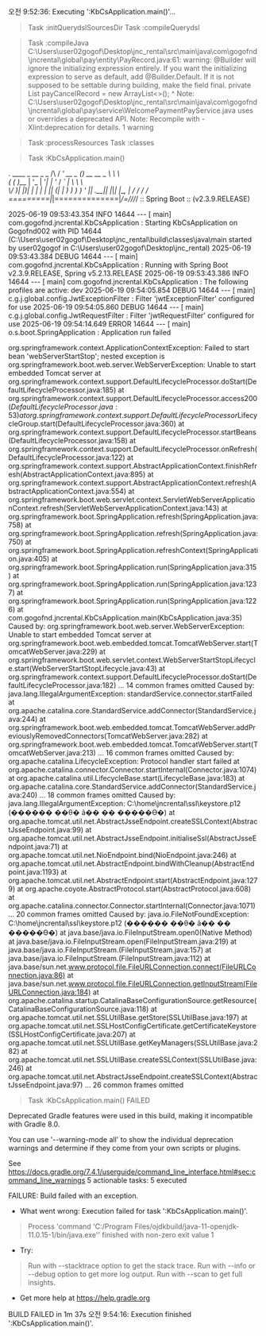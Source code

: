 오전 9:52:36: Executing ':KbCsApplication.main()'...

> Task :initQuerydslSourcesDir
> Task :compileQuerydsl

> Task :compileJava
C:\Users\user02gogof\Desktop\jnc_rental\src\main\java\com\gogofnd\jncrental\global\pay\entity\PayRecord.java:61: warning: @Builder will ignore the initializing expression entirely. If you want the initializing expression to serve as default, add @Builder.Default. If it is not supposed to be settable during building, make the field final.
    private List<PayCancelRecord> payCancelRecord = new ArrayList<>();
                                  ^
Note: C:\Users\user02gogof\Desktop\jnc_rental\src\main\java\com\gogofnd\jncrental\global\pay\service\WelcomePaymentPayService.java uses or overrides a deprecated API.
Note: Recompile with -Xlint:deprecation for details.
1 warning

> Task :processResources
> Task :classes

> Task :KbCsApplication.main()

  .   ____          _            __ _ _
 /\\ / ___'_ __ _ _(_)_ __  __ _ \ \ \ \
( ( )\___ | '_ | '_| | '_ \/ _` | \ \ \ \
 \\/  ___)| |_)| | | | | || (_| |  ) ) ) )
  '  |____| .__|_| |_|_| |_\__, | / / / /
 =========|_|==============|___/=/_/_/_/
 :: Spring Boot ::        (v2.3.9.RELEASE)

2025-06-19 09:53:43.354  INFO 14644 --- [           main] com.gogofnd.jncrental.KbCsApplication    : Starting KbCsApplication on Gogofnd002 with PID 14644 (C:\Users\user02gogof\Desktop\jnc_rental\build\classes\java\main started by user02gogof in C:\Users\user02gogof\Desktop\jnc_rental)
2025-06-19 09:53:43.384 DEBUG 14644 --- [           main] com.gogofnd.jncrental.KbCsApplication    : Running with Spring Boot v2.3.9.RELEASE, Spring v5.2.13.RELEASE
2025-06-19 09:53:43.386  INFO 14644 --- [           main] com.gogofnd.jncrental.KbCsApplication    : The following profiles are active: dev
2025-06-19 09:54:05.854 DEBUG 14644 --- [           main] c.g.j.global.config.JwtExceptionFilter   : Filter 'jwtExceptionFilter' configured for use
2025-06-19 09:54:05.860 DEBUG 14644 --- [           main] c.g.j.global.config.JwtRequestFilter     : Filter 'jwtRequestFilter' configured for use
2025-06-19 09:54:14.649 ERROR 14644 --- [           main] o.s.boot.SpringApplication               : Application run failed

org.springframework.context.ApplicationContextException: Failed to start bean 'webServerStartStop'; nested exception is org.springframework.boot.web.server.WebServerException: Unable to start embedded Tomcat server
	at org.springframework.context.support.DefaultLifecycleProcessor.doStart(DefaultLifecycleProcessor.java:185)
	at org.springframework.context.support.DefaultLifecycleProcessor.access$200(DefaultLifecycleProcessor.java:53)
	at org.springframework.context.support.DefaultLifecycleProcessor$LifecycleGroup.start(DefaultLifecycleProcessor.java:360)
	at org.springframework.context.support.DefaultLifecycleProcessor.startBeans(DefaultLifecycleProcessor.java:158)
	at org.springframework.context.support.DefaultLifecycleProcessor.onRefresh(DefaultLifecycleProcessor.java:122)
	at org.springframework.context.support.AbstractApplicationContext.finishRefresh(AbstractApplicationContext.java:895)
	at org.springframework.context.support.AbstractApplicationContext.refresh(AbstractApplicationContext.java:554)
	at org.springframework.boot.web.servlet.context.ServletWebServerApplicationContext.refresh(ServletWebServerApplicationContext.java:143)
	at org.springframework.boot.SpringApplication.refresh(SpringApplication.java:758)
	at org.springframework.boot.SpringApplication.refresh(SpringApplication.java:750)
	at org.springframework.boot.SpringApplication.refreshContext(SpringApplication.java:405)
	at org.springframework.boot.SpringApplication.run(SpringApplication.java:315)
	at org.springframework.boot.SpringApplication.run(SpringApplication.java:1237)
	at org.springframework.boot.SpringApplication.run(SpringApplication.java:1226)
	at com.gogofnd.jncrental.KbCsApplication.main(KbCsApplication.java:35)
Caused by: org.springframework.boot.web.server.WebServerException: Unable to start embedded Tomcat server
	at org.springframework.boot.web.embedded.tomcat.TomcatWebServer.start(TomcatWebServer.java:229)
	at org.springframework.boot.web.servlet.context.WebServerStartStopLifecycle.start(WebServerStartStopLifecycle.java:43)
	at org.springframework.context.support.DefaultLifecycleProcessor.doStart(DefaultLifecycleProcessor.java:182)
	... 14 common frames omitted
Caused by: java.lang.IllegalArgumentException: standardService.connector.startFailed
	at org.apache.catalina.core.StandardService.addConnector(StandardService.java:244)
	at org.springframework.boot.web.embedded.tomcat.TomcatWebServer.addPreviouslyRemovedConnectors(TomcatWebServer.java:282)
	at org.springframework.boot.web.embedded.tomcat.TomcatWebServer.start(TomcatWebServer.java:213)
	... 16 common frames omitted
Caused by: org.apache.catalina.LifecycleException: Protocol handler start failed
	at org.apache.catalina.connector.Connector.startInternal(Connector.java:1074)
	at org.apache.catalina.util.LifecycleBase.start(LifecycleBase.java:183)
	at org.apache.catalina.core.StandardService.addConnector(StandardService.java:240)
	... 18 common frames omitted
Caused by: java.lang.IllegalArgumentException: C:\home\jncrental\ssl\keystore.p12 (������ ��θ� ã�� �� �����ϴ�)
	at org.apache.tomcat.util.net.AbstractJsseEndpoint.createSSLContext(AbstractJsseEndpoint.java:99)
	at org.apache.tomcat.util.net.AbstractJsseEndpoint.initialiseSsl(AbstractJsseEndpoint.java:71)
	at org.apache.tomcat.util.net.NioEndpoint.bind(NioEndpoint.java:246)
	at org.apache.tomcat.util.net.AbstractEndpoint.bindWithCleanup(AbstractEndpoint.java:1193)
	at org.apache.tomcat.util.net.AbstractEndpoint.start(AbstractEndpoint.java:1279)
	at org.apache.coyote.AbstractProtocol.start(AbstractProtocol.java:608)
	at org.apache.catalina.connector.Connector.startInternal(Connector.java:1071)
	... 20 common frames omitted
Caused by: java.io.FileNotFoundException: C:\home\jncrental\ssl\keystore.p12 (������ ��θ� ã�� �� �����ϴ�)
	at java.base/java.io.FileInputStream.open0(Native Method)
	at java.base/java.io.FileInputStream.open(FileInputStream.java:219)
	at java.base/java.io.FileInputStream.<init>(FileInputStream.java:157)
	at java.base/java.io.FileInputStream.<init>(FileInputStream.java:112)
	at java.base/sun.net.www.protocol.file.FileURLConnection.connect(FileURLConnection.java:86)
	at java.base/sun.net.www.protocol.file.FileURLConnection.getInputStream(FileURLConnection.java:184)
	at org.apache.catalina.startup.CatalinaBaseConfigurationSource.getResource(CatalinaBaseConfigurationSource.java:118)
	at org.apache.tomcat.util.net.SSLUtilBase.getStore(SSLUtilBase.java:197)
	at org.apache.tomcat.util.net.SSLHostConfigCertificate.getCertificateKeystore(SSLHostConfigCertificate.java:207)
	at org.apache.tomcat.util.net.SSLUtilBase.getKeyManagers(SSLUtilBase.java:282)
	at org.apache.tomcat.util.net.SSLUtilBase.createSSLContext(SSLUtilBase.java:246)
	at org.apache.tomcat.util.net.AbstractJsseEndpoint.createSSLContext(AbstractJsseEndpoint.java:97)
	... 26 common frames omitted


> Task :KbCsApplication.main() FAILED

Deprecated Gradle features were used in this build, making it incompatible with Gradle 8.0.

You can use '--warning-mode all' to show the individual deprecation warnings and determine if they come from your own scripts or plugins.

See https://docs.gradle.org/7.4.1/userguide/command_line_interface.html#sec:command_line_warnings
5 actionable tasks: 5 executed

FAILURE: Build failed with an exception.

* What went wrong:
Execution failed for task ':KbCsApplication.main()'.
> Process 'command 'C:/Program Files/ojdkbuild/java-11-openjdk-11.0.15-1/bin/java.exe'' finished with non-zero exit value 1

* Try:
> Run with --stacktrace option to get the stack trace.
> Run with --info or --debug option to get more log output.
> Run with --scan to get full insights.

* Get more help at https://help.gradle.org

BUILD FAILED in 1m 37s
오전 9:54:16: Execution finished ':KbCsApplication.main()'.
